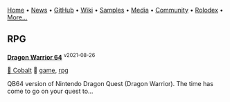 [Home](https://qb64.com) • [News](/news.html) • [GitHub](/github.html) • [Wiki](/wiki.html) • [Samples](/samples.html) • [Media](/media.html) • [Community](/community.html) • [Rolodex](/rolodex.html) • [More...](/more.html)

## RPG

**[Dragon Warrior 64](dragon-warrior/index)** <sup>v2021-08-26</sup>

[🐝 Cobalt](cobalt) 🔗 [game](game), [rpg](rpg)

QB64 version of Nintendo Dragon Quest (Dragon Warrior).  The time has come to go on your quest to...
